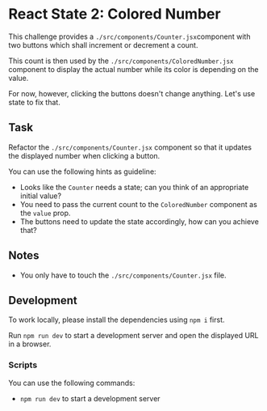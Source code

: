 # React State 2: Colored Number

This challenge provides a `./src/components/Counter.jsx`component with two buttons which shall increment or decrement a count.

This count is then used by the `./src/components/ColoredNumber.jsx` component to display the actual number while its color is depending on the value.

For now, however, clicking the buttons doesn't change anything. Let's use state to fix that.

## Task

Refactor the `./src/components/Counter.jsx` component so that it updates the displayed number when clicking a button.

You can use the following hints as guideline:

- Looks like the `Counter` needs a state; can you think of an appropriate initial value?
- You need to pass the current count to the `ColoredNumber` component as the `value` prop.
- The buttons need to update the state accordingly, how can you achieve that?

## Notes

- You only have to touch the `./src/components/Counter.jsx` file.

## Development

To work locally, please install the dependencies using `npm i` first.

Run `npm run dev` to start a development server and open the displayed URL in a browser.

### Scripts

You can use the following commands:

- `npm run dev` to start a development server
